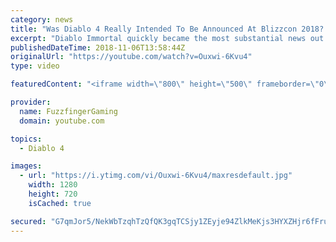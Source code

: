```yaml
---
category: news
title: "Was Diablo 4 Really Intended To Be Announced At Blizzcon 2018? Blizzard Have Now Responded!"
excerpt: "Diablo Immortal quickly became the most substantial news out of this year's Blizzcon but some sources have now suggested Diablo 4 was also going to be ..."
publishedDateTime: 2018-11-06T13:58:44Z
originalUrl: "https://youtube.com/watch?v=Ouxwi-6Kvu4"
type: video

featuredContent: "<iframe width=\"800\" height=\"500\" frameborder=\"0\" src=\"https://www.youtube.com/embed/Ouxwi-6Kvu4\" allow=\"accelerometer; autoplay; encrypted-media; gyroscope; picture-in-picture\" allowfullscreen></iframe>"

provider:
  name: FuzzfingerGaming
  domain: youtube.com

topics:
  - Diablo 4

images:
  - url: "https://i.ytimg.com/vi/Ouxwi-6Kvu4/maxresdefault.jpg"
    width: 1280
    height: 720
    isCached: true

secured: "G7qmJor5/NekWbTzqhTzQfQK3gqTCSjy1ZEyje94ZlkMeKjs3HYXZHjr6fFruFBO5/f6Aul51v6L1ZLvOwBTazYJYx6YREM2KhGGeoTG8l8Y0v4zMHigdi1ahIFqYDQM5eLUoxcqnqZP5NZzOYm01SRV77P4OJbQpjVod3Qv4Xn3vzxQ6wrpr1Mz+nE2KCenfLUrcR0vDLPRIVHsC/WORne3vN0SABnJY9NUBievAQ5IePSxCqwqrGlnv2kTYFwLQJ9dXRGZYA9561NMVCXjfm6sxxGN/vidXSVa7ycIp/xkjAW02xbDrNcZpDJM7u+NIHa7D0m+oTvyHcipbDvaIbd0HhsQMxIa8uGHBtDRerDEy6vqsFzTlH5ID8gw+53QRMjTSbaTT0u1E4Gk5m2671XckGd8S84t7yWMHBpp9/ia/FEu7qualVHjP2m18bKt;oXQQG5STgQoCYmKx80x7Sg=="
---
```


